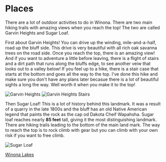 # Places

  There are a lot of outdoor activities to do in Winona. There are two main hiking trails with amazing views when you reach the top!
The two are called Garvin Heights and Sugar Loaf.

  First about Garvin Heights! You can drive up the winding, mile-and-a-half, road up the bluff side. This drive is very beautiful with all 
rich oak savanna trees on the road side. Once you reach the top, there is an amazing view! And if you want to adventure a little before 
leaving, there is a flight of stairs and a dirt path that runs along the bluffs edge, to see another veiw that looks out to a valley below!
If you feel up to a hike, there is a stair case that starts at the bottom and goes all the way to the top. I've done this hike and make 
sure you don't have any plans later becasue there is a lot of beautiful sights a long the way. Well worth it when you make it to the top!

![Garvin Heights](https://s3.amazonaws.com/visitwinona/wp-content/uploads/2017/01/17053212/Garvin-Heights-Park-Gallery-Image-1024x683.jpg 
"Garvin Heights Lookout")
![Garvin Heights Stairs](https://s3.amazonaws.com/visitwinona/wp-content/uploads/2017/01/17053211/garvin_heights1.jpg " Stairs from top to
bottom of Garvin Heights")

Then Sugar Loaf! This is a lot of history behind this landmark. It was a result of a quarry in the late 1800s and the bluff has an old Native American legend that paints the rock as the cap od Dakota Cheif Wapahsha. Sugar loaf reaches nearly **85 feet** tall, giving it the most distinguishing landmark. There are hiking trails leading to the bottom of the main land mark. The way to reach the top is to rock climb with gear but you can climb with your own risk if you want to free climb.

![Sugar Loaf](https://s3.amazonaws.com/visitwinona/wp-content/uploads/2017/01/17053225/Hiking-Biking-Trails-Sugar-Loaf-Bluff-Gallery-Image-683x1024.jpg " Picture of Sugar Loaf from across the road.")

[Winona Lakes](Winona/Lakes)
